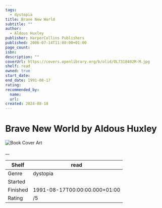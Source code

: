 ```yaml
---
tags:
  - dystopia
title: Brave New World
subtitle: ""
author:
  - Aldous Huxley
publisher: HarperCollins Publishers
published: 2006-07-14T11:00:00+01:00
page_count:
isbn:
description: ""
coverUrl: https://covers.openlibrary.org/b/olid/OL7318402M-M.jpg
shelf: read
owned: true
start_date:
end_date: 1991-08-17
rating:
recommended_by:
  name:
  url:
created: 2024-08-18
---
```


# Brave New World by Aldous Huxley

![Book Cover Art](https://covers.openlibrary.org/b/olid/OL7318402M-M.jpg)

__

| Shelf | read |
| --- | --- |
| Genre | dystopia |
| Started |  |
| Finished | 1991-08-17T00:00:00.000+01:00 |
| Rating | /5 |
